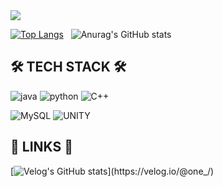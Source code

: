 <img src="https://capsule-render.vercel.app/api?type=waving&color=c0d184&height=200&section=header&text=Yewon&nbsp;Github&fontSize=90" />

[![Top Langs](https://github-readme-stats.vercel.app/api/top-langs/?username=onelee521)](https://github.com/anuraghazra/github-readme-stats)&nbsp;&nbsp;
![Anurag's GitHub stats](https://github-readme-stats.vercel.app/api?username=onelee521&hide=contribs,prs&show_icons=true&theme=테마)   

## 🛠 TECH STACK 🛠
![java](https://img.shields.io/badge/Java-ED8B00?style=for-the-badge&logo=openjdk&logoColor=white)
![python](https://img.shields.io/badge/Python-14354C?style=for-the-badge&logo=python&logoColor=white)
![C++](https://img.shields.io/badge/C%2B%2B-00599C?style=for-the-badge&logo=c%2B%2B&logoColor=white)   
   

![MySQL](https://img.shields.io/badge/MySQL-00000F?style=for-the-badge&logo=mysql&logoColor=white)
![UNITY](https://img.shields.io/badge/Unity-100000?style=for-the-badge&logo=unity&logoColor=white)   
<!--![Node.js](https://img.shields.io/badge/Node.js-43853D?style=for-the-badge&logo=node.js&logoColor=white)
![HTML](https://img.shields.io/badge/HTML5-E34F26?style=for-the-badge&logo=html5&logoColor=white)
![CSS](https://img.shields.io/badge/CSS-239120?&style=for-the-badge&logo=css3&logoColor=white)
![JavaScript](https://img.shields.io/badge/JavaScript-F7DF1E?style=for-the-badge&logo=JavaScript&logoColor=white)-->   

## 🔗 LINKS 🔗
[![Velog's GitHub stats](https://velog-readme-stats.vercel.app/api?name=one_)](https://velog.io/@one_/)   



<!--
**onelee521/onelee521** is a ✨ _special_ ✨ repository because its `README.md` (this file) appears on your GitHub profile.

Here are some ideas to get you started:

- 🔭 I’m currently working on ...
- 🌱 I’m currently learning ...
- 👯 I’m looking to collaborate on ...
- 🤔 I’m looking for help with ...
- 💬 Ask me about ...
- 📫 How to reach me: ...
- 😄 Pronouns: ...
- ⚡ Fun fact: ...
-->
